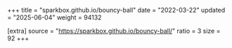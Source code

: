 +++
title = "sparkbox.github.io/bouncy-ball"
date = "2022-03-22"
updated = "2025-06-04"
weight = 94132

[extra]
source = "https://sparkbox.github.io/bouncy-ball/"
ratio = 3
size = 92
+++
